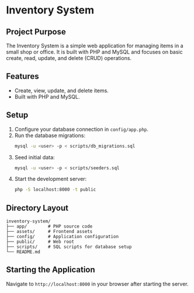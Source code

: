 # Inventory System

## Project Purpose
The Inventory System is a simple web application for managing items in a small shop or office.
It is built with PHP and MySQL and focuses on basic create, read, update, and delete (CRUD) operations.

## Features
- Create, view, update, and delete items.
- Built with PHP and MySQL.

## Setup
1. Configure your database connection in `config/app.php`.
2. Run the database migrations:
   ```bash
   mysql -u <user> -p < scripts/db_migrations.sql
   ```
3. Seed initial data:
   ```bash
   mysql -u <user> -p < scripts/seeders.sql
   ```
4. Start the development server:
   ```bash
   php -S localhost:8000 -t public
   ```

## Directory Layout
```
inventory-system/
├── app/        # PHP source code
├── assets/     # Frontend assets
├── config/     # Application configuration
├── public/     # Web root
├── scripts/    # SQL scripts for database setup
└── README.md
```

## Starting the Application
Navigate to `http://localhost:8000` in your browser after starting the server.

